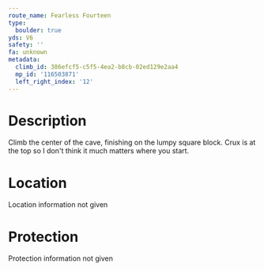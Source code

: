 ```yaml
---
route_name: Fearless Fourteen
type:
  boulder: true
yds: V6
safety: ''
fa: unknown
metadata:
  climb_id: 386efcf5-c5f5-4ea2-b8cb-02ed129e2aa4
  mp_id: '116503871'
  left_right_index: '12'
---
```

# Description
Climb the center of the cave, finishing on the lumpy square block. Crux is at the top so I don't think it much matters where you start.

# Location
Location information not given

# Protection
Protection information not given
